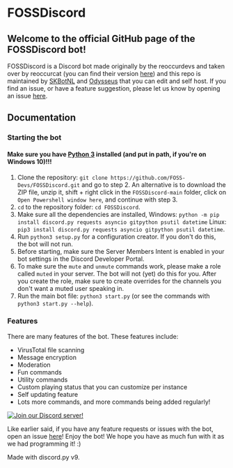 # FOSSDiscord
## Welcome to the official GitHub page of the FOSSDiscord bot!
FOSSDiscord is a Discord bot made originally by the reoccurdevs and taken over by reoccurcat (you can find their version [here](https://github.com/reoccurcat/freediscord)) and this repo is maintained by [SKBotNL](https://github.com/SKBotNL) and [Odysseus](https://github.com/Odysseus443) that you can edit and self host. If you find an issue, or have a feature suggestion, please let us know by opening an issue [here](https://github.com/FOSS-Devs/FOSSDiscord/issues).

## Documentation

### Starting the bot
#### Make sure you have [Python 3](https://www.python.org/downloads/) installed (and put in path, if you're on Windows 10)!!!
1. Clone the repository: `git clone https://github.com/FOSS-Devs/FOSSDiscord.git` and go to step 2. An alternative is to download the ZIP file, unzip it, shift + right click in the `FOSSDiscord-main` folder, click on `Open Powershell window here`, and continue with step 3.
2. `cd` to the repository folder: `cd FOSSDiscord`.
3. Make sure all the dependencies are installed, Windows: `python -m pip install discord.py requests asyncio gitpython psutil datetime` Linux: `pip3 install discord.py requests asyncio gitpython psutil datetime`.
4. Run `python3 setup.py` for a configuration creator. If you don't do this, the bot will not run.
5. Before starting, make sure the Server Members Intent is enabled in your bot settings in the Discord Developer Portal.
6. To make sure the `mute` and `unmute` commands work, please make a role called `muted` in your server. The bot will not (yet) do this for you. After you create the role, make sure to create overrides for the channels you don't want a muted user speaking in.
7. Run the main bot file: `python3 start.py` (or see the commands with `python3 start.py --help`).

### Features

There are many features of the bot. These features include:

- VirusTotal file scanning
- Message encryption
- Moderation
- Fun commands
- Utility commands
- Custom playing status that you can customize per instance
- Self updating feature
- Lots more commands, and more commands being added regularly!

[![Join our Discord server!](https://invidget.switchblade.xyz/myzbqnVUFN)](http://discord.gg/myzbqnVUFN)

Like earlier said, if you have any feature requests or issues with the bot, open an issue [here](https://github.com/FOSS-Devs/freediscord/issues)!
Enjoy the bot! We hope you have as much fun with it as we had programming it! :)

Made with discord.py v9.
